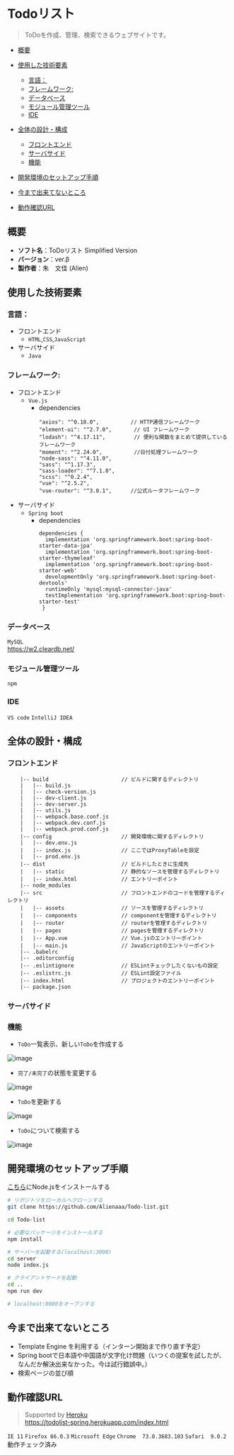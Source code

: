 Todoリスト
===
> ToDoを作成、管理、検索できるウェブサイトです。

* [概要](#概要)
* [使用した技術要素](#使用した技術要素)
  * [言語：](#言語)
  * [フレームワーク:](#フレームワーク)
  * [データベース](#データベース)
  * [モジュール管理ツール](#モジュール管理ツール)
  * [IDE](#ide)
* [全体の設計・構成](#全体の設計構成)
  * [フロントエンド](#フロントエンド)
  * [サーバサイド](#サーバサイド)
  * [機能](#機能)
  
* [開発環境のセットアップ手順](#開発環境のセットアップ手順)
* [今まで出来てないところ](#今まで出来てないところ)
* [動作確認URL](#動作確認url)


## 概要
* **ソフト名**：ToDoリスト Simplified Version
* **バージョン**：ver.β
* **製作者**：朱　文佳 (Alien)

## 使用した技術要素
### 言語：
* フロントエンド
  * `HTML`,`CSS`,`JavaScript`
* サーバサイド
  * `Java`

### フレームワーク:
* フロントエンド
  * `Vue.js`
    * dependencies<br>
        ```
        "axios": "^0.18.0",　　　　　　// HTTP通信フレームワーク
        "element-ui": "^2.7.0",       // UI フレームワーク
        "lodash": "^4.17.11",         // 便利な関数をまとめて提供しているフレームワーク
        "moment": "^2.24.0",          //日付処理フレームワーク
        "node-sass": "^4.11.0",
        "sass": "^1.17.3",
        "sass-loader": "^7.1.0",
        "scss": "^0.2.4",
        "vue": "^2.5.2",
        "vue-router": "^3.0.1",　　　 //公式ルータフレームワーク
        ```
* サーバサイド
  * `Spring boot`
    * dependencies<br>
        ```
        dependencies {
          implementation 'org.springframework.boot:spring-boot-starter-data-jpa'
          implementation 'org.springframework.boot:spring-boot-starter-thymeleaf'
          implementation 'org.springframework.boot:spring-boot-starter-web'
          developmentOnly 'org.springframework.boot:spring-boot-devtools'
          runtimeOnly 'mysql:mysql-connector-java'
          testImplementation 'org.springframework.boot:spring-boot-starter-test'
         }
        ```
### データベース
`MySQL`<br>
https://w2.cleardb.net/

### モジュール管理ツール
`npm`

### IDE
`VS code`
`IntelliJ IDEA`

## 全体の設計・構成
### フロントエンド

        |-- build                       // ビルドに関するディレクトリ
        |   |-- build.js
        |   |-- check-version.js
        |   |-- dev-client.js
        |   |-- dev-server.js
        |   |-- utils.js
        |   |-- webpack.base.conf.js
        |   |-- webpack.dev.conf.js
        |   |-- webpack.prod.conf.js
        |-- config                      // 開発環境に関するディレクトリ
        |   |-- dev.env.js
        |   |-- index.js                // ここではProxyTableを設定
        |   |-- prod.env.js
        |-- dist                        // ビルドしたときに生成先
        |   |-- static                  // 静的なソースを管理するディレクトリ
        |   |-- index.html              // エントリーポイント
        |-- node_modules
        |-- src                         // フロントエンドのコードを管理するディレクトリ
        |   |-- assets                  // ソースを管理するディレクトリ
        |   |-- components              // componentを管理するディレクトリ
        |   |-- router                  // routerを管理するディレクトリ
        |   |-- pages                   // pagesを管理するディレクトリ
        |   |-- App.vue                 // Vue.jsのエントリーポイント
        |   |-- main.js                 // JavaScriptのエントリーポイント
        |-- .babelrc
        |-- .editorconfig
        |-- .eslintignore               // ESLintチェックしたくないもの設定
        |-- .eslistrc.js                // ESLint設定ファイル
        |-- index.html                  // プロジェクトのエントリーポイント
        |-- package.json

### サーバサイド        

### 機能
* `ToDo`一覧表示、新しい`ToDo`を作成する

![image](https://github.com/Alienaaa/TodoList-Spring/blob/master/Demo_img/addnewtodo.gif)

* `完了/未完了`の状態を変更する

![image](https://github.com/Alienaaa/TodoList-Spring/blob/master/Demo_img/changebutton.gif)

* `ToDo`を更新する

![image](https://github.com/Alienaaa/TodoList-Spring/blob/master/Demo_img/edittodo.gif)

* `ToDo`について検索する

![image](https://github.com/Alienaaa/TodoList-Spring/blob/master/Demo_img/searchfortodo.gif)



## 開発環境のセットアップ手順

[こちら](https://nodejs.org/ja/)にNode.jsをインストールする

``` bash
# リポジトリをローカルへクローンする
git clone https://github.com/Alienaaa/Todo-list.git

cd Todo-list

# 必要なパッケージをインストールする
npm install

# サーバーを起動する(localhost:3000)
cd server
node index.js

# クライアントサードを起動
cd ..
npm run dev

# localhost:8080をオーブンする
```
## 今まで出来てないところ
* Template Engine を利用する（インターン開始まで作り直す予定）
* Spring bootで日本語や中国語が文字化け問題（いつくの提案を試したが、なんだか解決出来なかった。今は試行錯誤中。）
* 検索ページの並び順
## 動作確認URL
>Supported by [Heroku](https://www.heroku.com/)<br>
https://todolist-spring.herokuapp.com/index.html

`IE 11` `Firefox 66.0.3` `Microsoft Edge` `Chrome  73.0.3683.103` `Safari  9.0.2` 動作チェック済み
